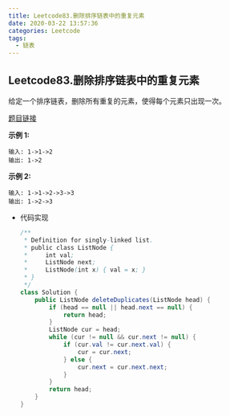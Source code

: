 ```yaml
---
title: Leetcode83.删除排序链表中的重复元素
date: 2020-03-22 13:57:36
categories: Leetcode
tags:
  - 链表
---
```


## Leetcode83.删除排序链表中的重复元素

给定一个排序链表，删除所有重复的元素，使得每个元素只出现一次。

[题目链接](https://leetcode-cn.com/problems/remove-duplicates-from-sorted-list/ )

<!--more-->

**示例 1:**

```
输入: 1->1->2
输出: 1->2
```

**示例 2:**

```
输入: 1->1->2->3->3
输出: 1->2->3
```

- 代码实现

  ```java
  /**
   * Definition for singly-linked list.
   * public class ListNode {
   *     int val;
   *     ListNode next;
   *     ListNode(int x) { val = x; }
   * }
   */
  class Solution {
      public ListNode deleteDuplicates(ListNode head) {
          if (head == null || head.next == null) {
              return head;
          }
          ListNode cur = head;
          while (cur != null && cur.next != null) {
              if (cur.val != cur.next.val) {
                  cur = cur.next;
              } else {
                  cur.next = cur.next.next;
              }
          }
          return head;
      }
  }
  ```

  